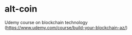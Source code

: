 # alt-coin
Udemy course on blockchain technology (https://www.udemy.com/course/build-your-blockchain-az/)
